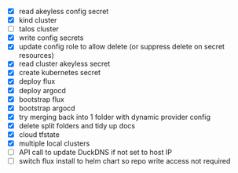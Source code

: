 - [x] read akeyless config secret
- [x] kind cluster
- [ ] talos cluster
- [x] write config secrets
- [x] update config role to allow delete (or suppress delete on secret resources)
- [x] read cluster akeyless secret
- [x] create kubernetes secret
- [x] deploy flux
- [x] deploy argocd
- [x] bootstrap flux
- [x] bootstrap argocd
- [x] try merging back into 1 folder with dynamic provider config
- [x] delete split folders and tidy up docs
- [x] cloud tfstate
- [x] multiple local clusters
- [ ] API call to update DuckDNS if not set to host IP
- [ ] switch flux install to helm chart so repo write access not required
